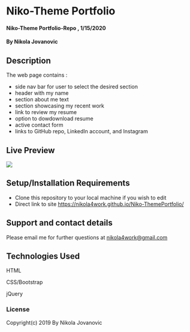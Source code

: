 # Niko-Theme Portfolio

#### Niko-Theme Portfolio-Repo , 1/15/2020

#### By Nikola Jovanovic

## Description
The web page contains :
* side nav bar for user to select the desired section
 * header with my name 
 * section about me text
* section showcasing my recent work
* link to review my resume
* option to dowdownload resume
* active contact form
* links to GitHub repo, LinkedIn account, and Instagram


## Live Preview


<img src="https://github.com/nikola4work/Niko-ThemePortfolio/blob/master/assets/images/gif.gif">




## Setup/Installation Requirements

* Clone this repository to your local machine if you wish to edit
* Direct link to site https://nikola4work.github.io/Niko-ThemePortfolio/



## Support and contact details

Please email me for further questions at nikola4work@gmail.com


## Technologies Used

HTML

CSS/Bootstrap

jQuery


### License 

Copyright(c) 2019 By Nikola Jovanovic
